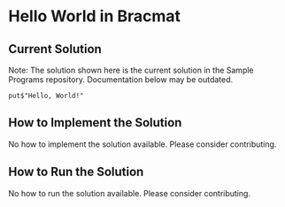 # Hello World in Bracmat

## Current Solution

Note: The solution shown here is the current solution in the Sample Programs repository. Documentation below may be outdated.

```Bracmat
put$"Hello, World!"
```

## How to Implement the Solution

No how to implement the solution available. Please consider contributing.

## How to Run the Solution

No how to run the solution available. Please consider contributing.